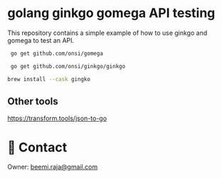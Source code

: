 # golang ginkgo gomega API testing

This repository contains a simple example of how to use ginkgo and gomega to test an API.

```bash
 go get github.com/onsi/gomega
```

```bash
 go get github.com/onsi/ginkgo/ginkgo
```

```bash
brew install --cask gingko
```

## Other tools
https://transform.tools/json-to-go

# :e-mail: Contact
Owner: [beemi.raja@gmail.com](beemi.raja@gmail.com)